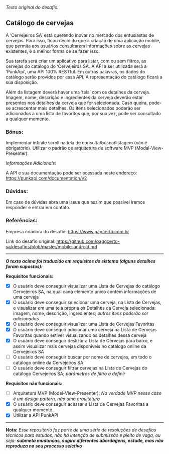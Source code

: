 *Texto original do desafio:*

## Catálogo de cervejas

A ‘Cervejeiros SA’ está querendo inovar no mercado dos entusiastas de cervejas. Para isso, ficou decidido que a criação de uma aplicação mobile, que permita aos usuários consultarem informações sobre as cervejas existentes, é a melhor forma de se fazer isso.

Sua tarefa será criar um aplicativo para listar, com ou sem filtros, as cervejas do catálogo do ‘Cervejeiros SA’. A API a ser utilizada será a ‘PunkApi’, uma API 100% RESTful. Em outras palavras, os dados do catálogo serão providos por essa API. A representação do catálogo ficará a sua disposição.

Além da listagem deverá haver uma ‘tela’ com os detalhes da cerveja. Imagem, nome, descrição e ingredientes da cerveja deverão estar presentes nos detalhes da cerveja que for selecionada. Caso queira, pode-se acrescentar mais detalhes. Os itens selecionados poderão ser adicionados a uma lista de favoritos que, por sua vez, pode ser consultado a qualquer momento.

### Bônus:

Implementar infinite scroll na tela de consulta/busca/listagem (não é obrigatório). Utilizar o padrão de arquitetura de software MVP (Modal-View-Presenter).

*Informações Adicionais:*

A API e sua documentação pode ser acessada neste endereço: https://punkapi.com/documentation/v2

### Dúvidas:

Em caso de dúvidas abra uma issue que assim que possível iremos responder e entrar em contato.

### Referências:
Empresa criadora do desafio:
https://www.pagcerto.com.br

Link do desafio original:
https://github.com/paggcerto-sa/desafios/blob/master/mobile-android.md

---

***O texto acima foi traduzido em requisitos do sistema  (alguns detalhes foram supostos):***

**Requisitos funcionais:**
- [x] O usuário deve conseguir visualizar uma Lista de Cervejas do catálogo Cervejeiros SA, na qual cada elemento único contém informações de uma cerveja
- [x] O usuário deve conseguir selecionar uma cerveja, na Lista de Cervejas, e visualizar em uma tela própria os Detalhes da Cerveja selecionada: imagem, nome, descrição, ingredientes; *outros itens poderão ser adicionados*
- [x] O usuário deve conseguir visualizar uma Lista de Cervejas Favoritas
- [x] O usuário deve conseguir adicionar uma cerveja na Lista de Cervejas Favoritas quando estiver visualizando os detalhes dessa cerveja
- [x] O usuário deve conseguir deslizar a Lista de Cervejas para baixo, e assim visualizar mais cervejas disponíveis no catálogo online da Cervejeiros SA
- [ ] O usuário deve conseguir buscar por nome de cervejas, em todo o catálogo online da Cervejeiros SA
- [ ] O usuário deve conseguir filtrar cervejas na Lista de Cervejas do catálogo Cervejeiros SA; *parâmetros de filtro a definir*

**Requisitos não funcionais:**
- [ ] Arquitetura MVP (Model-View-Presenter); *Na verdade MVP nesse caso é um design pattern, não uma arquitetura*
- [x] O usuário deve conseguir acessar a Lista de Cervejas Favoritas a qualquer momento
- [x] Utilizar a API PunkAPI

---

**Nota:**
*Esse repositório faz parte de uma série de resoluções de desafios técnicos para estudos, não há intenção de submissão e pleito de vaga, ou seja: **submeta mudanças, sugira diferentes abordagens, estude, mas não reproduza no seu processo seletivo***
